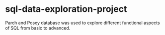 # sql-data-exploration-project
Parch and Posey database was used to explore different functional aspects of SQL from basic to advanced.
